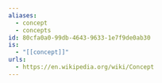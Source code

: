 ```yaml
---
aliases:
  - concept
  - concepts
id: 80cfa0a0-99db-4643-9633-1e7f9de0ab30
is:
  - "[[concept]]"
urls:
  - https://en.wikipedia.org/wiki/Concept
---
```

